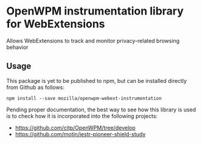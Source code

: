 # OpenWPM instrumentation library for WebExtensions

Allows WebExtensions to track and monitor privacy-related browsing behavior

## Usage

This package is yet to be published to npm, but can be installed directly from Github as follows:

```
npm install --save mozilla/openwpm-webext-instrumentation
```

Pending proper documentation, the best way to see how this library is used is to check how it is incorporated into the following projects:

 * https://github.com/citp/OpenWPM/tree/develop
 * https://github.com/motin/jestr-pioneer-shield-study
